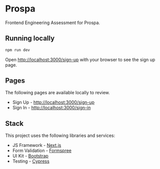 # Prospa 

Frontend Engineering Assessment for Prospa.

## Running locally

```bash
npm run dev
```
Open [http://localhost:3000/sign-up](http://localhost:3000/sign-up) with your browser to see the sign up page.

## Pages
The following pages are available locally to review.

- Sign Up - [http://localhost:3000/sign-up](http://localhost:3000/sign-up)
- Sign In - [http://localhost:3000/sign-in](http://localhost:3000/sign-in)

## Stack
This project uses the following libraries and services:

- JS Framework - [Next.js](https://nextjs.org)
- Form Validation - [Formspree](https://react-hook-form.com/)
- UI Kit - [Bootstrap](https://react-bootstrap.github.io)
- Testing - [Cypress](https://www.cypress.io/)